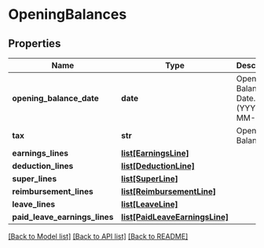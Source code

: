 # OpeningBalances

## Properties
Name | Type | Description | Notes
------------ | ------------- | ------------- | -------------
**opening_balance_date** | **date** | Opening Balance Date. (YYYY-MM-DD) | [optional] 
**tax** | **str** | Opening Balance tax | [optional] 
**earnings_lines** | [**list[EarningsLine]**](EarningsLine.md) |  | [optional] 
**deduction_lines** | [**list[DeductionLine]**](DeductionLine.md) |  | [optional] 
**super_lines** | [**list[SuperLine]**](SuperLine.md) |  | [optional] 
**reimbursement_lines** | [**list[ReimbursementLine]**](ReimbursementLine.md) |  | [optional] 
**leave_lines** | [**list[LeaveLine]**](LeaveLine.md) |  | [optional] 
**paid_leave_earnings_lines** | [**list[PaidLeaveEarningsLine]**](PaidLeaveEarningsLine.md) |  | [optional] 

[[Back to Model list]](../README.md#documentation-for-models) [[Back to API list]](../README.md#documentation-for-api-endpoints) [[Back to README]](../README.md)


